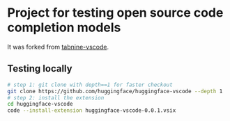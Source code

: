 # Project for testing open source code completion models

It was forked from [tabnine-vscode](https://github.com/codota/tabnine-vscode).

## Testing locally
```bash
# step 1: git clone with depth==1 for faster checkout
git clone https://github.com/huggingface/huggingface-vscode --depth 1
# step 2: install the extension
cd huggingface-vscode
code --install-extension huggingface-vscode-0.0.1.vsix
```